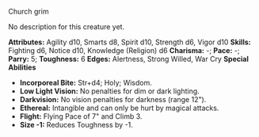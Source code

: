 Church grim

No description for this creature yet.

**Attributes:** Agility d10, Smarts d8, Spirit d10, Strength d6, Vigor
d10
**Skills:** Fighting d6, Notice d10, Knowledge (Religion) d6
**Charisma:** -; **Pace:** -; **Parry:** 5; **Toughness:** 6
**Edges:** Alertness, Strong Willed, War Cry
**Special Abilities**
- **Incorporeal Bite:** Str+d4; Holy; Wisdom.
- **Low Light Vision:** No penalties for dim or dark lighting.
- **Darkvision:** No vision penalties for darkness (range 12").
- **Ethereal:** Intangible and can only be hurt by magical attacks.
- **Flight:** Flying Pace of 7" and Climb 3.
- **Size -1:** Reduces Toughness by -1.

